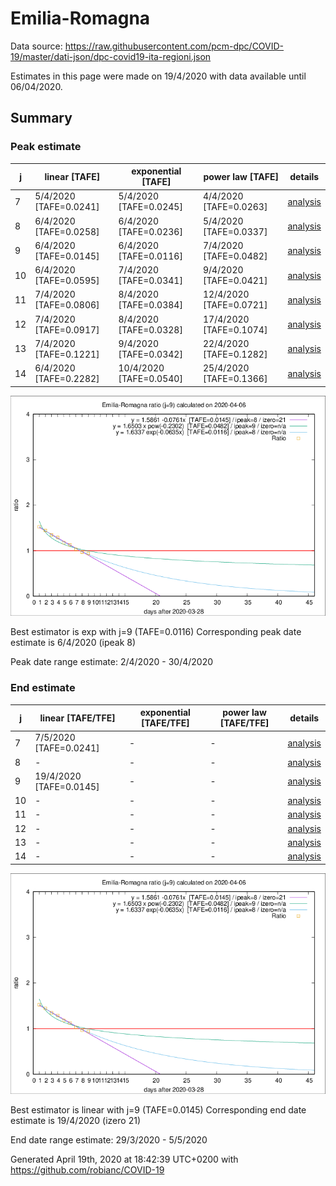 # Emilia-Romagna


Data source: https://raw.githubusercontent.com/pcm-dpc/COVID-19/master/dati-json/dpc-covid19-ita-regioni.json

Estimates in this page were made on 19/4/2020 with data available until 06/04/2020.


## Summary 

### Peak estimate 
|j|linear [TAFE]|exponential [TAFE]|power law [TAFE]|details|
|---|----|-----------|---------|-------|
|7|5/4/2020 [TAFE=0.0241]|5/4/2020 [TAFE=0.0245]|4/4/2020 [TAFE=0.0263]|[analysis](COVID-19_emilia-romagna_j7_2020-04-06.md)|
|8|6/4/2020 [TAFE=0.0258]|6/4/2020 [TAFE=0.0236]|5/4/2020 [TAFE=0.0337]|[analysis](COVID-19_emilia-romagna_j8_2020-04-06.md)|
|9|6/4/2020 [TAFE=0.0145]|6/4/2020 [TAFE=0.0116]|7/4/2020 [TAFE=0.0482]|[analysis](COVID-19_emilia-romagna_j9_2020-04-06.md)|
|10|6/4/2020 [TAFE=0.0595]|7/4/2020 [TAFE=0.0341]|9/4/2020 [TAFE=0.0421]|[analysis](COVID-19_emilia-romagna_j10_2020-04-06.md)|
|11|7/4/2020 [TAFE=0.0806]|8/4/2020 [TAFE=0.0384]|12/4/2020 [TAFE=0.0721]|[analysis](COVID-19_emilia-romagna_j11_2020-04-06.md)|
|12|7/4/2020 [TAFE=0.0917]|8/4/2020 [TAFE=0.0328]|17/4/2020 [TAFE=0.1074]|[analysis](COVID-19_emilia-romagna_j12_2020-04-06.md)|
|13|7/4/2020 [TAFE=0.1221]|9/4/2020 [TAFE=0.0342]|22/4/2020 [TAFE=0.1282]|[analysis](COVID-19_emilia-romagna_j13_2020-04-06.md)|
|14|6/4/2020 [TAFE=0.2282]|10/4/2020 [TAFE=0.0540]|25/4/2020 [TAFE=0.1366]|[analysis](COVID-19_emilia-romagna_j14_2020-04-06.md)|

![best peak estimate](COVID-19_emilia-romagna_j9_2020-04-06.png)

Best estimator is exp with j=9 (TAFE=0.0116)
Corresponding peak date estimate is 6/4/2020 (ipeak 8)


Peak date range estimate: 2/4/2020 - 30/4/2020

### End estimate 
|j|linear [TAFE/TFE]|exponential [TAFE/TFE]|power law [TAFE/TFE]|details|
|---|----|-----------|---------|-------|
|7|7/5/2020 [TAFE=0.0241]|-|-|[analysis](COVID-19_emilia-romagna_j7_2020-04-06.md)|
|8|-|-|-|[analysis](COVID-19_emilia-romagna_j8_2020-04-06.md)|
|9|19/4/2020 [TAFE=0.0145]|-|-|[analysis](COVID-19_emilia-romagna_j9_2020-04-06.md)|
|10|-|-|-|[analysis](COVID-19_emilia-romagna_j10_2020-04-06.md)|
|11|-|-|-|[analysis](COVID-19_emilia-romagna_j11_2020-04-06.md)|
|12|-|-|-|[analysis](COVID-19_emilia-romagna_j12_2020-04-06.md)|
|13|-|-|-|[analysis](COVID-19_emilia-romagna_j13_2020-04-06.md)|
|14|-|-|-|[analysis](COVID-19_emilia-romagna_j14_2020-04-06.md)|

![best zero estimate](COVID-19_emilia-romagna_j9_2020-04-06.png)

Best estimator is linear with j=9 (TAFE=0.0145)
Corresponding end date estimate is 19/4/2020 (izero 21)


End date range estimate: 29/3/2020 - 5/5/2020

Generated April 19th, 2020 at 18:42:39 UTC+0200 with https://github.com/robianc/COVID-19
